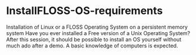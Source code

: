 # InstallFLOSS-OS-requirements
  Installation of Linux or a FLOSS Operating System on a persistent  memory system  Have you ever installed a Free version of a Unix Operating System? After this session, it should be possible to install an OS yourself  without much ado after a demo. A basic knowledge of computers is expected.
